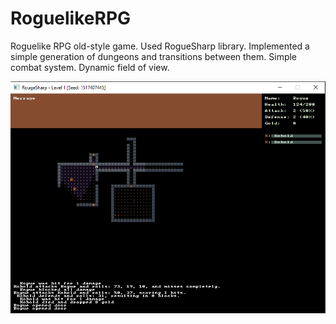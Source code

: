 # RoguelikeRPG

Roguelike RPG old-style game. Used RogueSharp library.
Implemented a simple generation of dungeons and transitions between them. 
Simple combat system. Dynamic field of view.

![Alt text](RoguelikeGame/RoguelikeGame/RoguelikeRPG.PNG?raw=true "Title")
